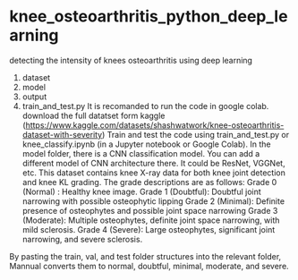 # knee_osteoarthritis_python_deep_learning
detecting the intensity of knees osteoarthritis using deep learning 
1) dataset
2) model
3) output
4) train_and_test.py
It is recomanded to run the code in google colab.
download the full datatset form kaggle (https://www.kaggle.com/datasets/shashwatwork/knee-osteoarthritis-dataset-with-severity)
Train and test the code using train_and_test.py or knee_classify.ipynb (in a Jupyter notebook or Google Colab).
In the model folder, there is a CNN classification model. You can add a different model of CNN architecture there. It could be ResNet, VGGNet, etc.
This dataset contains knee X-ray data for both knee joint detection and knee KL grading. The grade descriptions are as follows:
      Grade 0 (Normal) : Healthy knee image.
      Grade 1 (Doubtful): Doubtful joint narrowing with possible osteophytic lipping
      Grade 2 (Minimal): Definite presence of osteophytes and possible joint space narrowing
      Grade 3 (Moderate): Multiple osteophytes, definite joint space narrowing, with mild sclerosis.
      Grade 4 (Severe): Large osteophytes, significant joint narrowing, and severe sclerosis.

By pasting the train, val, and test folder structures into the relevant folder, Mannual converts them to normal, doubtful, minimal, moderate, and severe. 
 
